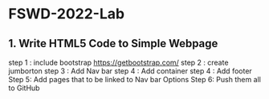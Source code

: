 # FSWD-2022-Lab
## 1. Write HTML5 Code to Simple Webpage
step 1 : include bootstrap https://getbootstrap.com/ 
step 2 : create jumborton
step 3 : Add Nav bar
step 4 : Add container
step 4 : Add footer
Step 5: Add pages that to be linked to Nav bar Options
Step 6: Push them all to GitHub
